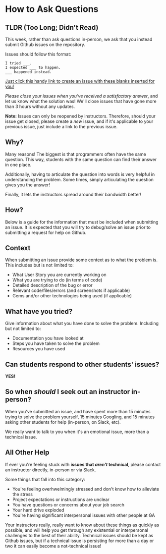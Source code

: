 # How to Ask Questions

## TLDR (Too Long; Didn't Read)
This week, rather than ask questions in-person, we ask that you instead submit Github issues on the repository.

Issues should follow this format:
```
I tried ___.
I expected ___ to happen.
___ happened instead.
```

[Just click this handy link to create an issue with these blanks inserted for you!](https://github.com/ga-dc/project1/issues/new?title=issue+with+____&body=I+tried+_____.+I+expected+_____+to+happen._____+happened+instead.)

*Please close your issues when you've received a satisfactory answer*, and let us know what the solution was! We'll close issues that have gone more than 3 hours without any updates.

**Note:** Issues can only be reopened by instructors. Therefore, should your issue get closed, please create a *new* issue, and if it's applicable to your previous issue, just include a link to the previous issue.

## Why?
Many reasons! The biggest is that programmers often have the same question. This way, students with the same question can find their answer in one place.

Additionally, having to articulate the question into words is very helpful in understanding the problem. Some times, simply articulating the question gives you the answer!

Finally, it lets the instructors spread around their bandwidth better!

## How?
Below is a guide for the information that must be included when submitting an issue. It is expected that you will try to debug/solve an issue prior to submitting a request for help on Github.

## Context
When submitting an issue provide some context as to what the problem is. This includes but is not limited to:
- What User Story you are currently working on
- What you are trying to do (in terms of code)
- Detailed description of the bug or error
- Relevant code/files/errors (and screenshots if applicable)
- Gems and/or other technologies being used (if applicable)

## What have you tried?
Give information about what you have done to solve the problem. Including but not limited to:
- Documentation you have looked at
- Steps you have taken to solve the problem
- Resources you have used

## Can students respond to other students' issues?
**YES!**

## So when *should* I seek out an instructor in-person?
When you've submitted an issue, and have spent more than 15 minutes trying to solve the problem yourself, 15 minutes Googling, and 15 minutes asking other students for help (in-person, on Slack, etc).

We really want to talk to you when it's an emotional issue, more than a technical issue.

## All Other Help

If ever you're feeling stuck with **issues that *aren't* technical**, please contact an instructor directly, in-person or via Slack.

Some things that fall into this category:

- You're feeling overhwelmingly stressed and don't know how to alleviate the stress
- Project expectations or instructions are unclear
- You have questions or concerns about your job search
- Your hard drive exploded
- You're having significant interpersonal issues with other people at GA

Your instructors really, really want to know about these things as quickly as possible, and will help you get through any existential or interpersonal challenges to the best of their ability. Technical issues should be kept as Github issues, but if a technical issue is persisting for more than a day or two it can easily become a not-technical issue!
